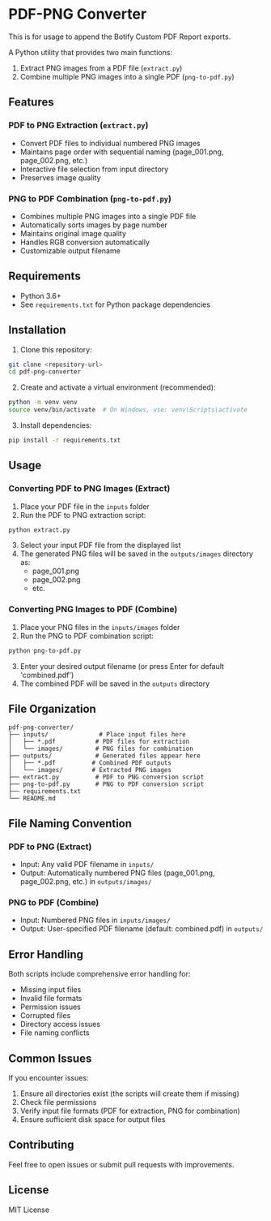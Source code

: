 # PDF-PNG Converter
This is for usage to append the Botify Custom PDF Report exports.

A Python utility that provides two main functions:
1. Extract PNG images from a PDF file (`extract.py`)
2. Combine multiple PNG images into a single PDF (`png-to-pdf.py`)

## Features

### PDF to PNG Extraction (`extract.py`)
- Convert PDF files to individual numbered PNG images
- Maintains page order with sequential naming (page_001.png, page_002.png, etc.)
- Interactive file selection from input directory
- Preserves image quality

### PNG to PDF Combination (`png-to-pdf.py`)
- Combines multiple PNG images into a single PDF file
- Automatically sorts images by page number
- Maintains original image quality
- Handles RGB conversion automatically
- Customizable output filename

## Requirements

- Python 3.6+
- See `requirements.txt` for Python package dependencies

## Installation

1. Clone this repository:
```bash
git clone <repository-url>
cd pdf-png-converter
```

2. Create and activate a virtual environment (recommended):
```bash
python -m venv venv
source venv/bin/activate  # On Windows, use: venv\Scripts\activate
```

3. Install dependencies:
```bash
pip install -r requirements.txt
```

## Usage

### Converting PDF to PNG Images (Extract)

1. Place your PDF file in the `inputs` folder
2. Run the PDF to PNG extraction script:
```bash
python extract.py
```
3. Select your input PDF file from the displayed list
4. The generated PNG files will be saved in the `outputs/images` directory as:
   - page_001.png
   - page_002.png
   - etc.

### Converting PNG Images to PDF (Combine)

1. Place your PNG files in the `inputs/images` folder
2. Run the PNG to PDF combination script:
```bash
python png-to-pdf.py
```
3. Enter your desired output filename (or press Enter for default 'combined.pdf')
4. The combined PDF will be saved in the `outputs` directory

## File Organization

```
pdf-png-converter/
├── inputs/              # Place input files here
│   ├── *.pdf           # PDF files for extraction
│   └── images/         # PNG files for combination
├── outputs/            # Generated files appear here
│   ├── *.pdf          # Combined PDF outputs
│   └── images/        # Extracted PNG images
├── extract.py          # PDF to PNG conversion script
├── png-to-pdf.py       # PNG to PDF conversion script
├── requirements.txt
└── README.md
```

## File Naming Convention

### PDF to PNG (Extract)
- Input: Any valid PDF filename in `inputs/`
- Output: Automatically numbered PNG files (page_001.png, page_002.png, etc.) in `outputs/images/`

### PNG to PDF (Combine)
- Input: Numbered PNG files in `inputs/images/`
- Output: User-specified PDF filename (default: combined.pdf) in `outputs/`

## Error Handling

Both scripts include comprehensive error handling for:
- Missing input files
- Invalid file formats
- Permission issues
- Corrupted files
- Directory access issues
- File naming conflicts

## Common Issues

If you encounter issues:
1. Ensure all directories exist (the scripts will create them if missing)
2. Check file permissions
3. Verify input file formats (PDF for extraction, PNG for combination)
4. Ensure sufficient disk space for output files

## Contributing

Feel free to open issues or submit pull requests with improvements.

## License

MIT License
